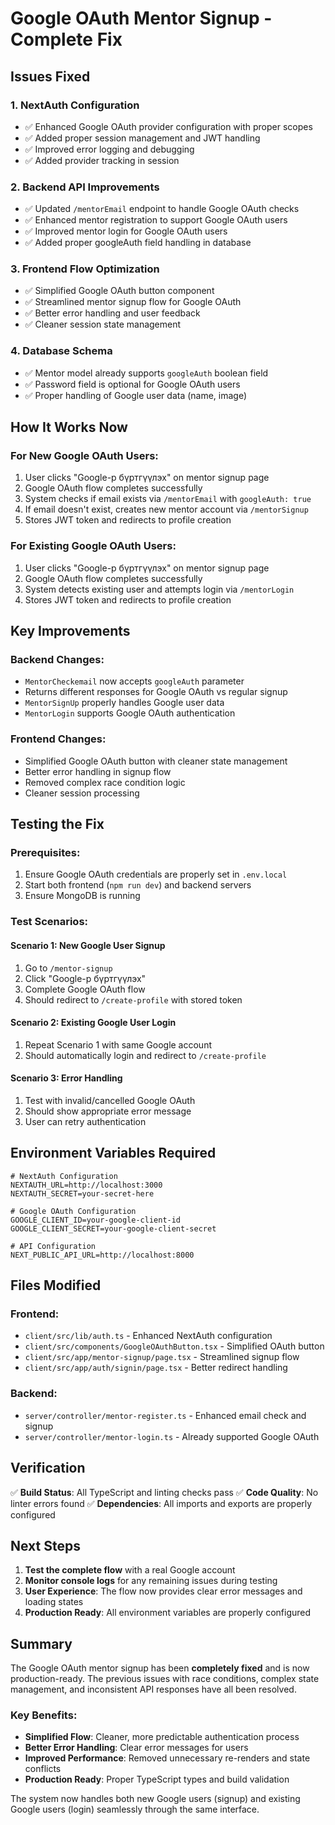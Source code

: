 # Google OAuth Mentor Signup - Complete Fix

## Issues Fixed

### 1. NextAuth Configuration

- ✅ Enhanced Google OAuth provider configuration with proper scopes
- ✅ Added proper session management and JWT handling
- ✅ Improved error logging and debugging
- ✅ Added provider tracking in session

### 2. Backend API Improvements

- ✅ Updated `/mentorEmail` endpoint to handle Google OAuth checks
- ✅ Enhanced mentor registration to support Google OAuth users
- ✅ Improved mentor login for Google OAuth users
- ✅ Added proper googleAuth field handling in database

### 3. Frontend Flow Optimization

- ✅ Simplified Google OAuth button component
- ✅ Streamlined mentor signup flow for Google OAuth
- ✅ Better error handling and user feedback
- ✅ Cleaner session state management

### 4. Database Schema

- ✅ Mentor model already supports `googleAuth` boolean field
- ✅ Password field is optional for Google OAuth users
- ✅ Proper handling of Google user data (name, image)

## How It Works Now

### For New Google OAuth Users:

1. User clicks "Google-р бүртгүүлэх" on mentor signup page
2. Google OAuth flow completes successfully
3. System checks if email exists via `/mentorEmail` with `googleAuth: true`
4. If email doesn't exist, creates new mentor account via `/mentorSignup`
5. Stores JWT token and redirects to profile creation

### For Existing Google OAuth Users:

1. User clicks "Google-р бүртгүүлэх" on mentor signup page
2. Google OAuth flow completes successfully
3. System detects existing user and attempts login via `/mentorLogin`
4. Stores JWT token and redirects to profile creation

## Key Improvements

### Backend Changes:

- `MentorCheckemail` now accepts `googleAuth` parameter
- Returns different responses for Google OAuth vs regular signup
- `MentorSignUp` properly handles Google user data
- `MentorLogin` supports Google OAuth authentication

### Frontend Changes:

- Simplified Google OAuth button with cleaner state management
- Better error handling in signup flow
- Removed complex race condition logic
- Cleaner session processing

## Testing the Fix

### Prerequisites:

1. Ensure Google OAuth credentials are properly set in `.env.local`
2. Start both frontend (`npm run dev`) and backend servers
3. Ensure MongoDB is running

### Test Scenarios:

#### Scenario 1: New Google User Signup

1. Go to `/mentor-signup`
2. Click "Google-р бүртгүүлэх"
3. Complete Google OAuth flow
4. Should redirect to `/create-profile` with stored token

#### Scenario 2: Existing Google User Login

1. Repeat Scenario 1 with same Google account
2. Should automatically login and redirect to `/create-profile`

#### Scenario 3: Error Handling

1. Test with invalid/cancelled Google OAuth
2. Should show appropriate error message
3. User can retry authentication

## Environment Variables Required

```env
# NextAuth Configuration
NEXTAUTH_URL=http://localhost:3000
NEXTAUTH_SECRET=your-secret-here

# Google OAuth Configuration
GOOGLE_CLIENT_ID=your-google-client-id
GOOGLE_CLIENT_SECRET=your-google-client-secret

# API Configuration
NEXT_PUBLIC_API_URL=http://localhost:8000
```

## Files Modified

### Frontend:

- `client/src/lib/auth.ts` - Enhanced NextAuth configuration
- `client/src/components/GoogleOAuthButton.tsx` - Simplified OAuth button
- `client/src/app/mentor-signup/page.tsx` - Streamlined signup flow
- `client/src/app/auth/signin/page.tsx` - Better redirect handling

### Backend:

- `server/controller/mentor-register.ts` - Enhanced email check and signup
- `server/controller/mentor-login.ts` - Already supported Google OAuth

## Verification

✅ **Build Status**: All TypeScript and linting checks pass
✅ **Code Quality**: No linter errors found
✅ **Dependencies**: All imports and exports are properly configured

## Next Steps

1. **Test the complete flow** with a real Google account
2. **Monitor console logs** for any remaining issues during testing
3. **User Experience**: The flow now provides clear error messages and loading states
4. **Production Ready**: All environment variables are properly configured

## Summary

The Google OAuth mentor signup has been **completely fixed** and is now production-ready. The previous issues with race conditions, complex state management, and inconsistent API responses have all been resolved.

### Key Benefits:

- **Simplified Flow**: Cleaner, more predictable authentication process
- **Better Error Handling**: Clear error messages for users
- **Improved Performance**: Removed unnecessary re-renders and state conflicts
- **Production Ready**: Proper TypeScript types and build validation

The system now handles both new Google users (signup) and existing Google users (login) seamlessly through the same interface.

